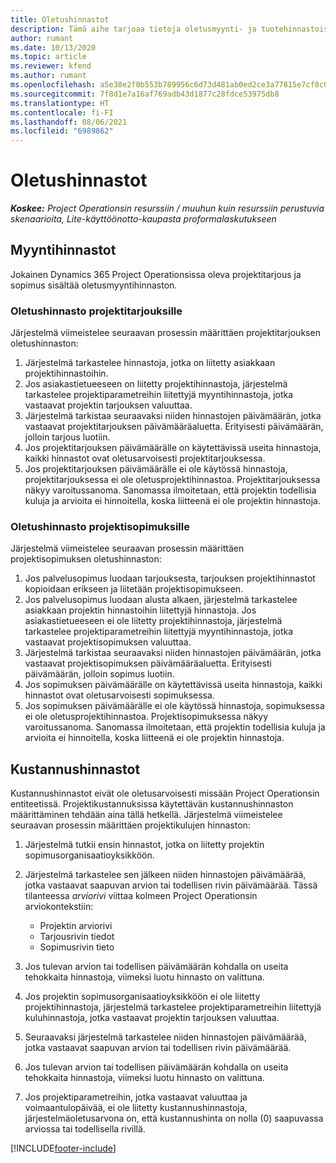 ```yaml
---
title: Oletushinnastot
description: Tämä aihe tarjoaa tietoja oletusmyynti- ja tuotehinnastoista Project Operationsissa.
author: rumant
ms.date: 10/13/2020
ms.topic: article
ms.reviewer: kfend
ms.author: rumant
ms.openlocfilehash: a5e38e2f0b553b789956c6d73d481ab0ed2ce3a77815e7cf8c058a0b4666c558
ms.sourcegitcommit: 7f8d1e7a16af769adb43d1877c28fdce53975db8
ms.translationtype: HT
ms.contentlocale: fi-FI
ms.lasthandoff: 08/06/2021
ms.locfileid: "6989862"
---
```

# <a name="default-price-lists"></a>Oletushinnastot

_**Koskee:** Project Operationsin resurssiin / muuhun kuin resurssiin perustuvia skenaarioita, Lite-käyttöönotto-kaupasta proformalaskutukseen_

## <a name="sales-price-lists"></a>Myyntihinnastot

Jokainen Dynamics 365 Project Operationsissa oleva projektitarjous ja sopimus sisältää oletusmyyntihinnaston. 

### <a name="price-list-default-on-project-quotes"></a>Oletushinnasto projektitarjouksille
Järjestelmä viimeistelee seuraavan prosessin määrittäen projektitarjouksen oletushinnaston:

1. Järjestelmä tarkastelee hinnastoja, jotka on liitetty asiakkaan projektihinnastoihin. 
2. Jos asiakastietueeseen on liitetty projektihinnastoja, järjestelmä tarkastelee projektiparametreihin liitettyjä myyntihinnastoja, jotka vastaavat projektin tarjouksen valuuttaa.
3. Järjestelmä tarkistaa seuraavaksi niiden hinnastojen päivämäärän, jotka vastaavat projektitarjouksen päivämääräaluetta. Erityisesti päivämäärän, jolloin tarjous luotiin.
4. Jos projektitarjouksen päivämäärälle on käytettävissä useita hinnastoja, kaikki hinnastot ovat oletusarvoisesti projektitarjouksessa.
5. Jos projektitarjouksen päivämäärälle ei ole käytössä hinnastoja, projektitarjouksessa ei ole oletusprojektihinnastoa. Projektitarjouksessa näkyy varoitussanoma. Sanomassa ilmoitetaan, että projektin todellisia kuluja ja arvioita ei hinnoitella, koska liitteenä ei ole projektin hinnastoja.

### <a name="price-list-default-on-project-contracts"></a>Oletushinnasto projektisopimuksille 
Järjestelmä viimeistelee seuraavan prosessin määrittäen projektisopimuksen oletushinnaston:

1. Jos palvelusopimus luodaan tarjouksesta, tarjouksen projektihinnastot kopioidaan erikseen ja liitetään projektisopimukseen.
2. Jos palvelusopimus luodaan alusta alkaen, järjestelmä tarkastelee asiakkaan projektin hinnastoihin liitettyjä hinnastoja. Jos asiakastietueeseen ei ole liitetty projektihinnastoja, järjestelmä tarkastelee projektiparametreihin liitettyjä myyntihinnastoja, jotka vastaavat projektisopimuksen valuuttaa.
4. Järjestelmä tarkistaa seuraavaksi niiden hinnastojen päivämäärän, jotka vastaavat projektisopimuksen päivämääräaluetta. Erityisesti päivämäärän, jolloin sopimus luotiin.
5. Jos sopimuksen päivämäärälle on käytettävissä useita hinnastoja, kaikki hinnastot ovat oletusarvoisesti sopimuksessa.
6. Jos sopimuksen päivämäärälle ei ole käytössä hinnastoja, sopimuksessa ei ole oletusprojektihinnastoa. Projektisopimuksessa näkyy varoitussanoma. Sanomassa ilmoitetaan, että projektin todellisia kuluja ja arvioita ei hinnoitella, koska liitteenä ei ole projektin hinnastoja.

## <a name="cost-price-lists"></a>Kustannushinnastot

Kustannushinnastot eivät ole oletusarvoisesti missään Project Operationsin entiteetissä. Projektikustannuksissa käytettävän kustannushinnaston määrittäminen tehdään aina tällä hetkellä. Järjestelmä viimeistelee seuraavan prosessin määrittäen projektikulujen hinnaston:

1. Järjestelmä tutkii ensin hinnastot, jotka on liitetty projektin sopimusorganisaatioyksikköön.
2. Järjestelmä tarkastelee sen jälkeen niiden hinnastojen päivämäärää, jotka vastaavat saapuvan arvion tai todellisen rivin päivämäärää. Tässä tilanteessa *arviorivi* viittaa kolmeen Project Operationsin arviokontekstiin:

    - Projektin arviorivi
    - Tarjousrivin tiedot
    - Sopimusrivin tieto
  
3. Jos tulevan arvion tai todellisen päivämäärän kohdalla on useita tehokkaita hinnastoja, viimeksi luotu hinnasto on valittuna.
4. Jos projektin sopimusorganisaatioyksikköön ei ole liitetty projektihinnastoja, järjestelmä tarkastelee projektiparametreihin liitettyjä kuluhinnastoja, jotka vastaavat projektin tarjouksen valuuttaa.
5. Seuraavaksi järjestelmä tarkastelee niiden hinnastojen päivämäärää, jotka vastaavat saapuvan arvion tai todellisen rivin päivämäärää. 
6. Jos tulevan arvion tai todellisen päivämäärän kohdalla on useita tehokkaita hinnastoja, viimeksi luotu hinnasto on valittuna.
7. Jos projektiparametreihin, jotka vastaavat valuuttaa ja voimaantulopäivää, ei ole liitetty kustannushinnastoja, järjestelmäoletusarvona on, että kustannushinta on nolla (0) saapuvassa arviossa tai todellisella rivillä.


[!INCLUDE[footer-include](../includes/footer-banner.md)]